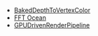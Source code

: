 - [BakedDepthToVertexColor](./BakeDepthToVertexColor/BakedDepthToVertexColor.md)
- [FFT Ocean](./FFTOcean/FFTOcean.md)
- [GPUDrivenRenderPipeline](./GPUDrivenRenderPipeline/GPUDrivenRenderPipeline.md)